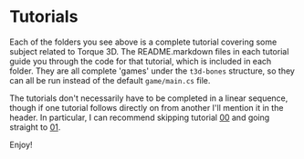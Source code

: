 # Tutorials

Each of the folders you see above is a complete tutorial covering some subject related to Torque 3D.
The README.markdown files in each tutorial guide you through the code for that tutorial, which is included in each folder.
They are all complete 'games' under the `t3d-bones` structure, so they can all be run instead of the default `game/main.cs` file.

The tutorials don't necessarily have to be completed in a linear sequence, though if one tutorial follows directly on from another I'll mention it in the header.
In particular, I can recommend skipping tutorial [00](./00_the_main_file) and going straight to [01](./01_load_a_basic_level).

Enjoy!
